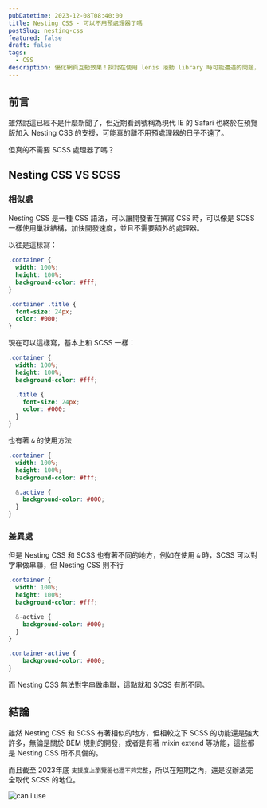 ```yaml
---
pubDatetime: 2023-12-08T08:40:00
title: Nesting CSS - 可以不用預處理器了嗎
postSlug: nesting-css
featured: false
draft: false
tags:
  - CSS
description: 優化網頁互動效果！探討在使用 lenis 滾動 library 時可能遭遇的問題，特別是在處理彈跳視窗內容需要滾動的情況下。文章介紹了使用 MutationObserver API 的方法，這能夠監聽 DOM 的變化，進而達成開啟彈跳視窗時動態處理 lenis 的效果。
---
```


## 前言

雖然說這已經不是什麼新聞了，但近期看到號稱為現代 IE 的 Safari 也終於在預覽版加入 Nesting CSS 的支援，可能真的離不用預處理器的日子不遠了。

但真的不需要 SCSS 處理器了嗎？

## Nesting CSS VS SCSS

### 相似處

Nesting CSS 是一種 CSS 語法，可以讓開發者在撰寫 CSS 時，可以像是 SCSS 一樣使用巢狀結構，加快開發速度，並且不需要額外的處理器。

以往是這樣寫：

```css
.container {
  width: 100%;
  height: 100%;
  background-color: #fff;
}

.container .title {
  font-size: 24px;
  color: #000;
}
```

現在可以這樣寫，基本上和 SCSS 一樣：

```scss
.container {
  width: 100%;
  height: 100%;
  background-color: #fff;

  .title {
    font-size: 24px;
    color: #000;
  }
}
```

也有著 `&` 的使用方法

```scss
.container {
  width: 100%;
  height: 100%;
  background-color: #fff;

  &.active {
    background-color: #000;
  }
}
```

### 差異處

但是 Nesting CSS 和 SCSS 也有著不同的地方，例如在使用 `&` 時，SCSS 可以對字串做串聯，但 Nesting CSS 則不行

```scss
.container {
  width: 100%;
  height: 100%;
  background-color: #fff;

  &-active {
    background-color: #000;
  }
}
```

```css
.container-active {
    background-color: #000;
}
```

而 Nesting CSS 無法對字串做串聯，這點就和 SCSS 有所不同。

## 結論

雖然 Nesting CSS 和 SCSS 有著相似的地方，但相較之下 SCSS 的功能還是強大許多，無論是關於 BEM 規則的開發，或者是有著 mixin extend 等功能，這些都是 Nesting CSS 所不具備的。  

而且截至 2023年底 `支援度上瀏覽器也還不夠完整`，所以在短期之內，還是沒辦法完全取代 SCSS 的地位。

![can i use](/assets/blog/nesting-css/caniuse.png)

